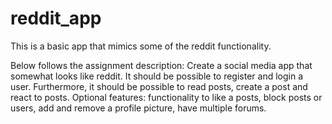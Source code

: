 # reddit_app

This is a basic app that mimics some of the reddit functionality.

Below follows the assignment description:
Create a social media app that somewhat looks like reddit. It should be possible to register and login a user. Furthermore, it should be possible to read posts, create a post and react to posts. Optional features: functionality to like a posts, block posts or users, add and remove a profile picture, have multiple forums.
